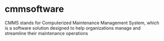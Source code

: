 # cmmsoftware

CMMS stands for Computerized Maintenance Management System, which is a software solution designed to help organizations manage and streamline their maintenance operations
